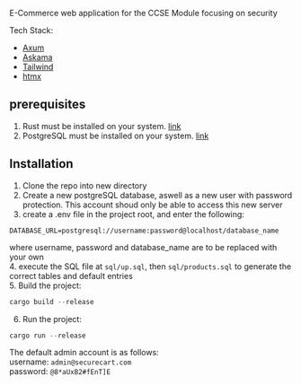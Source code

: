 E-Commerce web application for the CCSE Module focusing on security

Tech Stack:
- [Axum](https://github.com/tokio-rs/axum)
- [Askama](https://github.com/djc/askama)
- [Tailwind](https://tailwindcss.com/)
- [htmx](https://htmx.org/)

## prerequisites
1. Rust must be installed on your system. [link](https://www.rust-lang.org/learn/get-started)
2. PostgreSQL must be installed on your system. [link](https://www.postgresql.org/download/)

## Installation

1. Clone the repo into new directory
2. Create a new postgreSQL database, aswell as a new user with password protection. This account shoud only be able to access this new server
3. create a .env file in the project root, and enter the following:
```
DATABASE_URL=postgresql://username:password@localhost/database_name
```
where username, password and database_name are to be replaced with your own  
4. execute the SQL file at `sql/up.sql`, then `sql/products.sql` to generate the correct tables and default entries  
5. Build the project: 
```powershell
cargo build --release
```
6. Run the project:
```powershell
cargo run --release
```

The default admin account is as follows:  
username: `admin@securecart.com`  
password: `@8*aUxB2#fEnT]E`  